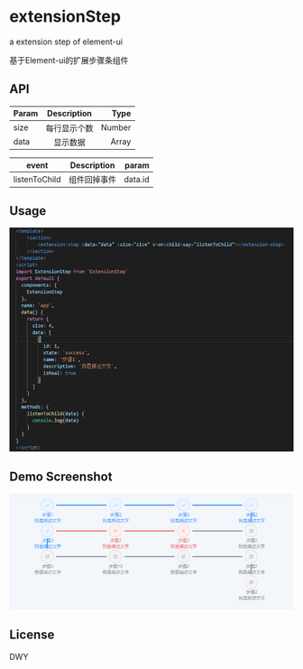 # extensionStep
a extension step of element-ui

基于Element-ui的扩展步骤条组件

API
-----------------------
|Param          | Description   | Type  |
| ------------- |:-------------:| -----:|
| size          | 每行显示个数   | Number|
| data          | 显示数据       | Array |

|event          | Description   | param |
| ------------- |:-------------:| -----:|
| listenToChild | 组件回掉事件   | data.id|

Usage
------------------------
![image](https://github.com/dingwanyu000/extensionStep/blob/master/Usage.png)

Demo Screenshot
------------------------
![image](https://github.com/dingwanyu000/extensionStep/blob/master/demo.png)

License
------------------------
DWY

      
